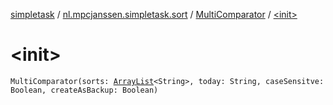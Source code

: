 [simpletask](../../index.md) / [nl.mpcjanssen.simpletask.sort](../index.md) / [MultiComparator](index.md) / [&lt;init&gt;](.)

# &lt;init&gt;

`MultiComparator(sorts: `[`ArrayList`](http://docs.oracle.com/javase/6/docs/api/java/util/ArrayList.html)`<String>, today: String, caseSensitve: Boolean, createAsBackup: Boolean)`